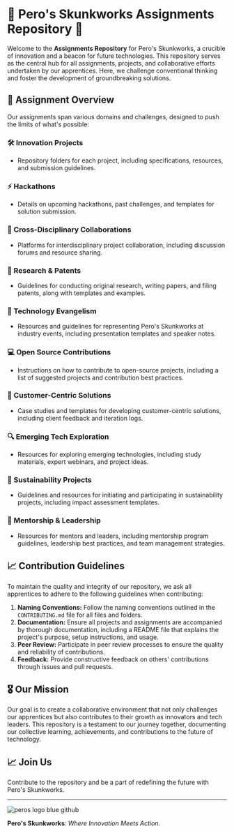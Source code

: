 # 🚀 Pero's Skunkworks Assignments Repository 🚀

Welcome to the **Assignments Repository** for Pero's Skunkworks, a crucible of innovation and a beacon for future technologies. This repository serves as the central hub for all assignments, projects, and collaborative efforts undertaken by our apprentices. Here, we challenge conventional thinking and foster the development of groundbreaking solutions.

## 🌟 Assignment Overview

Our assignments span various domains and challenges, designed to push the limits of what's possible:

### 🛠 Innovation Projects
- Repository folders for each project, including specifications, resources, and submission guidelines.

### ⚡ Hackathons
- Details on upcoming hackathons, past challenges, and templates for solution submission.

### 🤝 Cross-Disciplinary Collaborations
- Platforms for interdisciplinary project collaboration, including discussion forums and resource sharing.

### 📝 Research & Patents
- Guidelines for conducting original research, writing papers, and filing patents, along with templates and examples.

### 📢 Technology Evangelism
- Resources and guidelines for representing Pero's Skunkworks at industry events, including presentation templates and speaker notes.

### 💻 Open Source Contributions
- Instructions on how to contribute to open-source projects, including a list of suggested projects and contribution best practices.

### 🎯 Customer-Centric Solutions
- Case studies and templates for developing customer-centric solutions, including client feedback and iteration logs.

### 🔍 Emerging Tech Exploration
- Resources for exploring emerging technologies, including study materials, expert webinars, and project ideas.

### 🌱 Sustainability Projects
- Guidelines and resources for initiating and participating in sustainability projects, including impact assessment templates.

### 👥 Mentorship & Leadership
- Resources for mentors and leaders, including mentorship program guidelines, leadership best practices, and team management strategies.

## 📈 Contribution Guidelines

To maintain the quality and integrity of our repository, we ask all apprentices to adhere to the following guidelines when contributing:

1. **Naming Conventions:** Follow the naming conventions outlined in the `CONTRIBUTING.md` file for all files and folders.
2. **Documentation:** Ensure all projects and assignments are accompanied by thorough documentation, including a README file that explains the project's purpose, setup instructions, and usage.
3. **Peer Review:** Participate in peer review processes to ensure the quality and reliability of contributions.
4. **Feedback:** Provide constructive feedback on others' contributions through issues and pull requests.

## 🎖 Our Mission

Our goal is to create a collaborative environment that not only challenges our apprentices but also contributes to their growth as innovators and tech leaders. This repository is a testament to our journey together, documenting our collective learning, achievements, and contributions to the future of technology.

## 📈 Join Us

Contribute to the repository and be a part of redefining the future with Pero's Skunkworks.

---

![peros logo blue github](https://github.com/Pero-s-Academy/Assignments/assets/126121348/bf57b941-2bdf-4020-9103-eb5454fb6c8e)


**Pero's Skunkworks**: _Where Innovation Meets Action._


